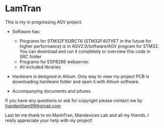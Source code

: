 # LamTran
This is my in progressing AGV project.
+ Software has:
  + Programs for STM32F103RCT6 (STM32F407VET in the future for higher performance) is in AGV2.0/software/AGV program for STM32. You can download and run it completely or overview this code in SRC folder
  + Programs for ESP8266 webserver.
  + All included libraries
 
 + Hardware is designed in Altium. Only way to view my project PCB is downloading hardware folder and open it with Altium software.

 + Accompanying documents and pitures.
 
 If you have any questions or ask for copyright please contact me by trandanhlam99@gmail.com
 
 Last let me thank to mr.ManhTran, Mandevices Lab and all my friends. I really appreciate your help with my project!
 
